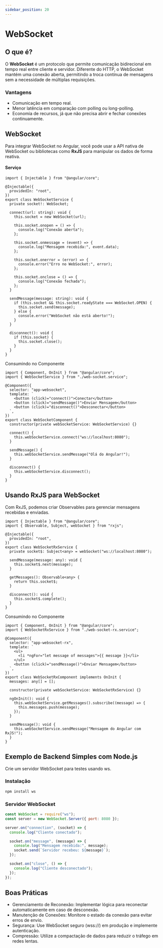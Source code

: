 ```yaml
---
sidebar_position: 20
---
```


# WebSocket

## O que é?

O **WebSocket** é um protocolo que permite comunicação bidirecional em tempo real entre cliente e servidor. Diferente do HTTP, o WebSocket mantém uma conexão aberta, permitindo a troca contínua de mensagens sem a necessidade de múltiplas requisições.

### Vantagens

- Comunicação em tempo real.
- Menor latência em comparação com polling ou long-polling.
- Economia de recursos, já que não precisa abrir e fechar conexões continuamente.

## WebSocket

Para integrar WebSocket no Angular, você pode usar a API nativa de WebSocket ou bibliotecas como **RxJS** para manipular os dados de forma reativa.

#### Serviço

```tsx
import { Injectable } from "@angular/core";

@Injectable({
  providedIn: "root",
})
export class WebSocketService {
  private socket!: WebSocket;

  connect(url: string): void {
    this.socket = new WebSocket(url);

    this.socket.onopen = () => {
      console.log("Conexão aberta");
    };

    this.socket.onmessage = (event) => {
      console.log("Mensagem recebida:", event.data);
    };

    this.socket.onerror = (error) => {
      console.error("Erro no WebSocket:", error);
    };

    this.socket.onclose = () => {
      console.log("Conexão fechada");
    };
  }

  sendMessage(message: string): void {
    if (this.socket && this.socket.readyState === WebSocket.OPEN) {
      this.socket.send(message);
    } else {
      console.error("WebSocket não está aberto!");
    }
  }

  disconnect(): void {
    if (this.socket) {
      this.socket.close();
    }
  }
}
```

Consumindo no Componente

```tsx
import { Component, OnInit } from "@angular/core";
import { WebSocketService } from "./web-socket.service";

@Component({
  selector: "app-websocket",
  template: `
    <button (click)="connect()">Conectar</button>
    <button (click)="sendMessage()">Enviar Mensagem</button>
    <button (click)="disconnect()">Desconectar</button>
  `,
})
export class WebSocketComponent {
  constructor(private webSocketService: WebSocketService) {}

  connect() {
    this.webSocketService.connect("ws://localhost:8080");
  }

  sendMessage() {
    this.webSocketService.sendMessage("Olá do Angular!");
  }

  disconnect() {
    this.webSocketService.disconnect();
  }
}
```

## Usando RxJS para WebSocket

Com RxJS, podemos criar Observables para gerenciar mensagens recebidas e enviadas.

```tsx
import { Injectable } from "@angular/core";
import { Observable, Subject, webSocket } from "rxjs";

@Injectable({
  providedIn: "root",
})
export class WebSocketRxService {
  private socket$: Subject<any> = webSocket("ws://localhost:8080");

  sendMessage(message: any): void {
    this.socket$.next(message);
  }

  getMessages(): Observable<any> {
    return this.socket$;
  }

  disconnect(): void {
    this.socket$.complete();
  }
}
```

Consumindo no Componente

```tsx
import { Component, OnInit } from "@angular/core";
import { WebSocketRxService } from "./web-socket-rx.service";

@Component({
  selector: "app-websocket-rx",
  template: `
    <ul>
      <li *ngFor="let message of messages">{{ message }}</li>
    </ul>
    <button (click)="sendMessage()">Enviar Mensagem</button>
  `,
})
export class WebSocketRxComponent implements OnInit {
  messages: any[] = [];

  constructor(private webSocketService: WebSocketRxService) {}

  ngOnInit(): void {
    this.webSocketService.getMessages().subscribe((message) => {
      this.messages.push(message);
    });
  }

  sendMessage(): void {
    this.webSocketService.sendMessage("Mensagem do Angular com RxJS!");
  }
}
```

## Exemplo de Backend Simples com Node.js

Crie um servidor WebSocket para testes usando ws.

### Instalação

```bash
npm install ws
```

### Servidor WebSocket

```jsx
const WebSocket = require("ws");
const server = new WebSocket.Server({ port: 8080 });

server.on("connection", (socket) => {
  console.log("Cliente conectado");

  socket.on("message", (message) => {
    console.log("Mensagem recebida:", message);
    socket.send(`Servidor recebeu: ${message}`);
  });

  socket.on("close", () => {
    console.log("Cliente desconectado");
  });
});
```

## Boas Práticas

- Gerenciamento de Reconexão: Implementar lógica para reconectar automaticamente em caso de desconexão.
- Manutenção de Conexões: Monitore o estado da conexão para evitar erros de envio.
- Segurança: Use WebSocket seguro (wss://) em produção e implemente autenticação.
- Compressão: Utilize a compactação de dados para reduzir o tráfego em redes lentas.
